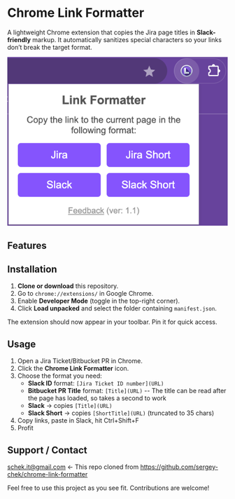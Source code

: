 # Chrome Link Formatter

A lightweight Chrome extension that copies the Jira page titles in **Slack-friendly** markup. It automatically sanitizes special characters so your links don’t break the target format.  

![Chrome Link Formatter UI](resources/ui.png)

## Features

## Installation

1. **Clone or download** this repository.
2. Go to `chrome://extensions/` in Google Chrome.
3. Enable **Developer Mode** (toggle in the top-right corner).
4. Click **Load unpacked** and select the folder containing `manifest.json`.

The extension should now appear in your toolbar. Pin it for quick access.

## Usage

1. Open a Jira Ticket/Bitbucket PR in Chrome.
2. Click the **Chrome Link Formatter** icon.
3. Choose the format you need:
   - **Slack ID** format: `[Jira Ticket ID number](URL)`
   - **Bitbucket PR Title** format: `[Title](URL)` -- The title can be read after the page has loaded, so takes a second to work
   - **Slack** → copies `[Title](URL)`
   - **Slack Short** → copies `[ShortTitle](URL)` (truncated to 35 chars)
4. Copy links, paste in Slack, hit Ctrl+Shift+F
5. Profit

## Support / Contact
schek.it@gmail.com <- This repo cloned from https://github.com/sergey-chek/chrome-link-formatter

Feel free to use this project as you see fit. Contributions are welcome!
